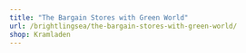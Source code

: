```yaml
---
title: "The Bargain Stores with Green World"
url: /brightlingsea/the-bargain-stores-with-green-world/
shop: Kramladen
---
```

